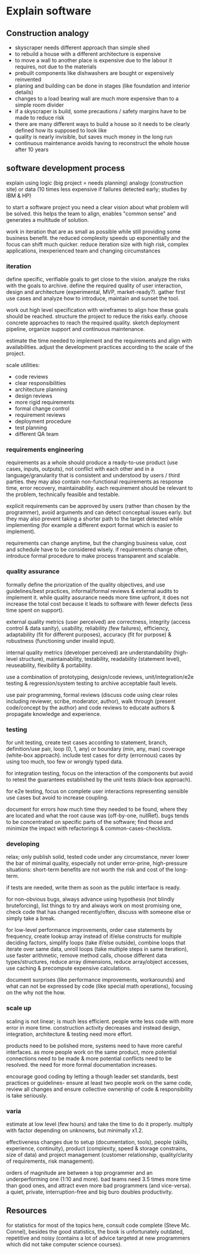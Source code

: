 # Explain software

## Construction analogy

- skyscraper needs different approach than simple shed
- to rebuild a house with a different architecture is expensive
- to move a wall to another place is expensive due to the labour it requires, not due to the materials
- prebuilt components like dishwashers are bought or expensively reinvented
- planing and building can be done in stages (like foundation and interior details)
- changes to a load bearing wall are much more expensive than to a simple room divider
- if a skyscraper is build, some precautions / safety margins have to be made to reduce risk
- there are many different ways to build a house so it needs to be clearly defined how its supposed to look like
- quality is nearly invisible, but saves much money in the long run
- continuous maintenance avoids having to reconstruct the whole house after 10 years

## software development process

explain using logic (big project = needs planning)
analogy (construction site) or
data (10 times less expensive if failures detected early; studies by IBM & HP)

to start a software project you need a clear vision about what problem will be solved.
this helps the team to align, enables "common sense" and generates a multitude of solution.

work in iteration that are as small as possible while still providing some business benefit.
the reduced complexity speeds up exponentially and the focus can shift much quicker.
reduce iteration size with high risk, complex applications, inexperienced team and changing circumstances 

### iteration

define specific, verifiable goals to get close to the vision.
analyze the risks with the goals to archive.
define the required quality of user interaction, design and architecture (experimental, MVP, market-ready?).
gather first use cases and analyze how to introduce, maintain and sunset the tool.

work out high level specification with wireframes to align how these goals should be reached.
structure the project to reduce the risks early.
choose concrete approaches to reach the required quality.
sketch deployment pipeline, organize support and continuous maintenance.

estimate the time needed to implement and the requirements and align with availabilities.
adjust the development practices according to the scale of the project.

scale utilities:
- code reviews
- clear responsibilities
- architecture planning
- design reviews
- more rigid requirements
- formal change control
- requirement reviews
- deployment procedure
- test planning
- different QA team

### requirements engineering

requirements as a whole should produce a ready-to-use product (use cases, inputs, outputs), not conflict with each other and in a language/granularity that is consistent and understood by users / third parties.
they may also contain non-functional requirements as response time, error recovery, maintainability.
each requirement should be relevant to the problem, technically feasible and testable.

explicit requirements can be approved by users (rather than chosen by the programmer), avoid arguments and can detect conceptual issues early.
but they may also prevent taking a shorter path to the target detected while implementing (for example a different export format which is easier to implement).

requirements can change anytime, but the changing business value, cost and schedule have to be considered wisely.
if requirements change often, introduce formal procedure to make process transparent and scalable.

### quality assurance

formally define the priorization of the quality objectives, and use guidelines/best practices, informal/formal reviews & external audits to implement it. while quality assurance needs more time upfront, it does not increase the total cost because it leads to software with fewer defects (less time spent on support).

external quality metrics (user perceived) are correctness, integrity (access control & data sanity), usability, reliability (few failures), efficiency, adaptability (fit for different purposes), accuracy (fit for purpose) & robustness (functioning under invalid input).

internal quality metrics (developer perceived) are understandability (high-level structure), maintainability, testability, readability (statement level), reuseability, flexibility & portability.

use a combination of prototyping, design/code reviews, unit/integration/e2e testing & regression/system testing to archive acceptable fault levels. 

use pair programming, formal reviews (discuss code using clear roles including reviewer, scribe, moderator, author), walk through (present code/concept by the author) and code reviews to educate authors & propagate knowledge and experience.

### testing

for unit testing, create test cases according to statement, branch, definition/use pair, loop (0, 1, any) or boundary (min, any, max) coverage (white-box approach). include test cases for dirty (errornous) cases by using too much, too few or wrongly typed data.

for integration testing, focus on the interaction of the components but avoid to retest the guarantees established by the unit tests (black-box approach).

for e2e testing, focus on complete user interactions representing sensible use cases but avoid to increase coupling.

document for errors how much time they needed to be found, where they are located and what the root cause was (off-by-one, nullRef). bugs tends to be concentrated on specific parts of the software; find those and minimize the impact with refactorings & common-cases-checklists. 

### developing

relax; only publish solid, tested code under any circumstance, never lower the bar of minimal quality, especially not under error-prine, high-pressure situations: short-term benefits are not worth the risk and cost of the long-term.

if tests are needed, write them as soon as the public interface is ready.

for non-obvious bugs, always advance using hypothesis (not blindly bruteforcing), list things to try and always work on most promising one, check code that has changed recently/often, discuss with someone else or simply take a break.

for low-level performance improvements, order case statements by frequency, create lookup array instead of if/else constructs for multiple deciding factors, simplify loops (take if/else outside), combine loops that iterate over same data, unroll loops (take multiple steps in same iteration), use faster arithmetic, remove method calls, choose different data types/structures, reduce array dimensions, reduce array/object accesses, use caching & precompute expensive calculations.

document surprises (like performance improvements, workarounds) and what can not be expressed by code (like special math operations), focusing on the why not the how.

### scale up

scaling is not linear; is much less efficient. people write less code with more error in more time. construction activity decreases and instead design, integration, architecture & testing need more effort.

products need to be polished more, systems need to have more careful interfaces. as more people work on the same product, more potential connections need to be made & more potential conflicts need to be resolved. the need for more formal documentation increases.

encourage good coding by letting a though leader set standards, best practices or guidelines- ensure at least two people work on the same code, review all changes and ensure collective ownership of code & responsibility is take seriously.

### varia

estimate at low level (few hours) and take the time to do it properly. multiply with factor depending on unknowns, but minimally x1.2.

effectiveness changes due to setup (documentation, tools), people (skills, experience, continuity), product (complexity, speed & storage constrains, size of data) and project management (customer relationship, quality/clarity of requirements, risk management).

orders of magnitude are between a top programmer and an underperforming one (1:10 and more). bad teams need 3.5 times more time than good ones, and attract even more bad programmers (and vice-versa). a quiet, private, interruption-free and big buro doubles productivity.

## Resources

for statistics for most of the topics here, consult code complete (Steve Mc. Connel), besides the good statistics, the book is unfortunately outdated, repetitive and noisy (contains a lot of advice targeted at new programmers which did not take computer science courses).  
